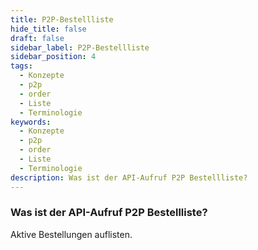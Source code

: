```yaml
---
title: P2P-Bestellliste
hide_title: false
draft: false
sidebar_label: P2P-Bestellliste
sidebar_position: 4
tags:
  - Konzepte
  - p2p
  - order
  - Liste
  - Terminologie
keywords:
  - Konzepte
  - p2p
  - order
  - Liste
  - Terminologie
description: Was ist der API-Aufruf P2P Bestellliste?
---
```


### Was ist der API-Aufruf P2P Bestellliste?

Aktive Bestellungen auflisten.
